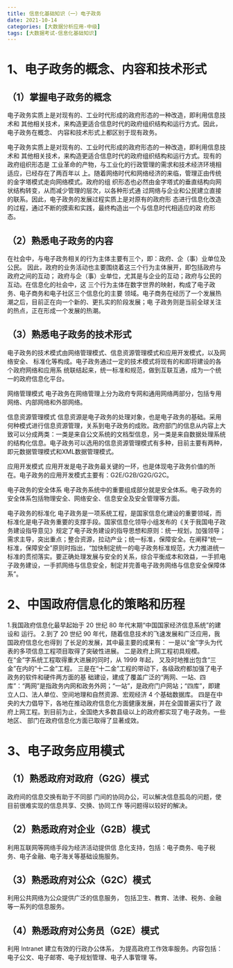 ```yaml
---
title: 信息化基础知识（一）电子政务
date: 2021-10-14
categories: [大数据分析应用-中级]
tags: [大数据考试-信息化基础知识]
---
```



# 1、电子政务的概念、内容和技术形式 
## （1）掌握电子政务的概念 
电子政务实质上是对现有的、工业时代形成的政府形态的一种改造，即利用信息技术和 其他相关技术，来构造更适合信息时代的政府组织结构和运行方式。因此，电子政务在概念、 内容和技术形式上都区别于现有政务。

电子政务实质上是对现有的、工业时代形成的政府形态的一种改造，即利用信息技术和 其他相关技术，来构造更适合信息时代的政府组织结构和运行方式。现有的政府组织形态是 工业革命的产物，与工业化的行政管理的需求和技术经济环境相适应，已经存在了两百年以 上。随着网络时代和网络经济的来临，管理正由传统的金字塔模式走向网络模式。政府的组 织形态也必然由金字塔式的垂直结构向网状结构转变，从而减少管理的层次，以各种形式通 过网络与企业和公民建立直接的联系。因此，电子政务的发展过程实质上是对原有的政府形 态进行信息化改造的过程，通过不断的摸索和实践，最终构造出一个与信息时代相适应的政 府形态。

## （2）熟悉电子政务的内容 
在社会中，与电子政务相关的行为主体主要有三个，即：政府、企（事）业单位及公民。 因此，政府的业务活动也主要围绕着这三个行为主体展开，即包括政府与政府之间的互动； 政府与企（事）业单位，尤其是与企业的互动；政府与公民的互动。在信息化的社会中，这 三个行为主体在数字世界的映射，构成了电子政务、电子商务和电子社区三个信息化的主要 领域。电子商务在经历了一个发展热潮之后，目前正在向一个新的、更扎实的阶段发展；电 子政务则是当前全球关注的热点，正在形成一个发展的热潮。

## （3）熟悉电子政务的技术形式 
电子政务的技术模式由网络管理模式、信息资源管理模式和应用开发模式，以及网络安全、 标准化等构成。电子政务通过一定的技术模式将现有的和即将建设的各个政府网络和应用系 统联结起来，统一标准和规范，做到互联互通，成为一个统一的政府信息化平台。

网络管理模式
电子政务在网络管理上分为政府专网和通用网络两部分，包括专用网络、内部网络和外部网络。

信息资源管理模式
信息资源是电子政务的处理对象，也是电子政务的基础。采用何种模式进行信息资源管理，关系到电子政务的成败。政府部门的信息从内容上大致可以分成两类：一类是来自公文系统的文档型信息，另一类是来自数据处理系统的结构化信息。电子政务可以选用的信息资源管理模式有多种，目前主要有两种，即元数据管理模式和XML数据管理模式。

应用开发模式
应用开发是电子政务最关键的一环，也是体现电子政务价值的所在。电子政务的应用开发模式主要有：G2E/G2B/G2G/G2C。

电子政务的安全体系
电子政务系统中的重要组成部分就是安全体系。电子政务的安全体系包括物理安全、网络安全、信息安全及安全管理等方面。

电子政务的标准化
电子政务是一项系统工程，是国家信息化建设的重要领域，而标准化是电子政务重要的支撑手段。国家信息化领导小组发布的《关于我国电子政务建设指导意见》规定了电子政务建设的指导思想和原则：统一规划，加强领导；需求主导，突出重点；整合资源，拉动产业；统一标准，保障安全。在阐释“统一标准，保障安全”原则时指出，“加快制定统一的电子政务标准规范，大力推进统一标准的贯彻落实。要正确处理发展与安全的关系，综合平衡成本和效益，一手抓电子政务建设，一手抓网络与信息安全，制定并完善电子政务网络与信息安全保障体系”。

# 2、中国政府信息化的策略和历程 
1.我国政府信息化最早起始于 20 世纪 80 年代末期“中国国家经济信息系统”的建设和 运行。
2.到了 20 世纪 90 年代，随着信息技术的飞速发展和广泛应用，我国政府信息化也得到 了长足的发展，其中最主要的成果有：
一是以“金”字头为代表的多项信息工程项目取得了突破性进展。
二是政府上网工程初具规模。在“金”字系统工程取得重大进展的同时，从 1999 年起， 又及时地推出包含“三金”在内的“十二金”工程。
三是在“十二金”工程的带动下，各级政府都加强了电子政务的软件和硬件两方面的基 础建设，建成了覆盖广泛的“两网、一站、四库”：“两网”是指政务内网和政务外网；“一站”，是政府门户网站；“四库”，即建立人口、法人单位、空间地理和自然资源、宏观经济 4 个基础数据库。
四是在中央的大力倡导下，各地在推动政府信息化方面健康发展，并在全国普遍实行了 政府上网工程。到目前为止，全国绝大多数县级以上的政府都实现了电子政务。一些地区、 部门在政府信息化方面已取得了显著成效。

# 3、电子政务应用模式 
## （1）熟悉政府对政府（G2G）模式 
政府间的信息交换有助于不同部 门间的协同办公，可以解决信息孤岛的问题，使目前很难实现的信息共享、交换、协同工作 等问题得以较好的解决。
## （2）熟悉政府对企业（G2B）模式
利用互联网等网络手段为经济活动提供信 息化支持，包括：电子商务、电子税务、电子金融、电子海关等基础设施服务。
## （3）熟悉政府对公众（G2C）模式 
利用公共网络为公众提供广泛的信息服务， 包括卫生、教育、法律、税务、金融等一系列的信息服务。
## （4）熟悉政府对公务员（G2E）模式
利用 Intranet 建立有效的行政办公体系， 为提高政府工作效率服务。内容包括：电子公文、电子邮寄、电子规划管理、电子人事管理 等。